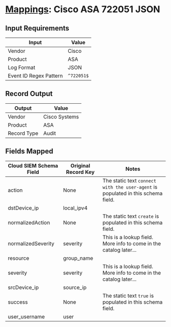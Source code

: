 # [Mappings](README.md): Cisco ASA 722051 JSON

## Input Requirements

|Input|Value|
|-----|-----|
|Vendor|Cisco|
|Product|ASA|
|Log Format|JSON|
|Event ID Regex Pattern|`^722051$`|

## Record Output

|Output|Value|
|------|-----|
|Vendor|Cisco Systems|
|Product|ASA|
|Record Type|Audit|

## Fields Mapped

|Cloud SIEM Schema Field|Original Record Key|Notes|
|-----------------------|-------------------|-----|
|action|None|The static text `connect with the user-agent` is populated in this schema field.|
|dstDevice_ip|local_ipv4||
|normalizedAction|None|The static text `create` is populated in this schema field.|
|normalizedSeverity|severity|This is a lookup field. More info to come in the catalog later...|
|resource|group_name||
|severity|severity|This is a lookup field. More info to come in the catalog later...|
|srcDevice_ip|source_ip||
|success|None|The static text `true` is populated in this schema field.|
|user_username|user||

